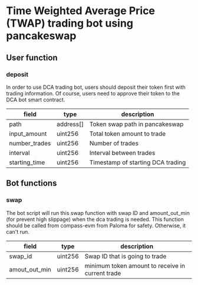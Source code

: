 # Time Weighted Average Price (TWAP) trading bot using pancakeswap

## User function

### deposit

In order to use DCA trading bot, users should deposit their token first with trading information. Of course, users need to approve their token to the DCA bot smart contract.

| field         | type      | description                       |
| ------------- | --------- | --------------------------------- |
| path          | address[] | Token swap path in pancakeswap    |
| input_amount  | uint256   | Total token amount to trade       |
| number_trades | uint256   | Number of trades                  |
| interval      | uint256   | Interval between trades           |
| starting_time | uint256   | Timestamp of starting DCA trading |

## Bot functions

### swap

The bot script will run this swap function with swap ID and amount_out_min (for prevent high slippage) when the dca trading is needed. This function should be called from compass-evm from Paloma for safety. Otherwise, it can't run.

| field         | type    | description                                      |
| ------------- | ------- | ------------------------------------------------ |
| swap_id       | uint256 | Swap ID that is going to trade                   |
| amout_out_min | uint256 | minimum token amount to receive in current trade |

